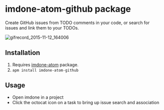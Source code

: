imdone-atom-github package
====

Create GitHub issues from TODO comments in your code, or search for issues and link them to your TODOs.

![gifrecord_2015-11-12_164006](https://cloud.githubusercontent.com/assets/233505/11133613/5f91df08-895c-11e5-9caa-caa6bde93300.gif)

Installation
----
1. Requires [imdone-atom](https://atom.io/packages/imdone-atom) package.
2. `apm install imdone-atom-github`

Usage
----
- Open imdone in a project
- Click the octocat icon on a task to bring up issue search and association
